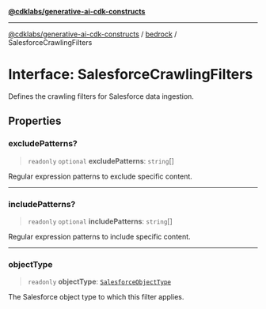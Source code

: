 [**@cdklabs/generative-ai-cdk-constructs**](../../../README.md)

***

[@cdklabs/generative-ai-cdk-constructs](../../../README.md) / [bedrock](../README.md) / SalesforceCrawlingFilters

# Interface: SalesforceCrawlingFilters

Defines the crawling filters for Salesforce data ingestion.

## Properties

### excludePatterns?

> `readonly` `optional` **excludePatterns**: `string`[]

Regular expression patterns to exclude specific content.

***

### includePatterns?

> `readonly` `optional` **includePatterns**: `string`[]

Regular expression patterns to include specific content.

***

### objectType

> `readonly` **objectType**: [`SalesforceObjectType`](../enumerations/SalesforceObjectType.md)

The Salesforce object type to which this filter applies.
